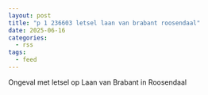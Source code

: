 ```yaml
---
layout: post
title: "p 1 236603 letsel laan van brabant roosendaal"
date: 2025-06-16
categories: 
  - rss
tags: 
  - feed
---
```


Ongeval met letsel op Laan van Brabant in Roosendaal
